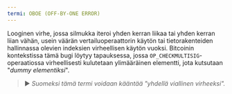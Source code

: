 ```yaml
---
termi: OBOE (OFF-BY-ONE ERROR)
---
```


Looginen virhe, jossa silmukka iteroi yhden kerran liikaa tai yhden kerran liian vähän, usein väärän vertailuoperaattorin käytön tai tietorakenteiden hallinnassa olevien indeksien virheellisen käytön vuoksi. Bitcoinin kontekstissa tämä bugi löytyy tapauksessa, jossa `OP_CHECKMULTISIG`-operaatiossa virheellisesti kulutetaan ylimääräinen elementti, jota kutsutaan "*dummy elementiksi*".

> ► *Suomeksi tämä termi voidaan kääntää "yhdellä viallinen virheeksi".*